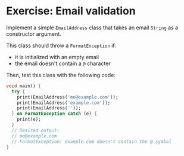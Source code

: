 # Exercise: Email validation

Implement a simple `EmailAddress` class that takes an email `String` as a constructor argument.

This class should throw a `FormatException` if:

- it is initialized with an empty email
- the email doesn't contain a `@` character

Then, test this class with the following code:

```dart
void main() {
  try {
    print(EmailAddress('me@example.com'));
    print(EmailAddress('example.com'));
    print(EmailAddress(''));
  } on FormatException catch (e) {
    print(e);
  }
  // Desired output:
  // me@example.com
  // FormatException: example.com doesn't contain the @ symbol
}
```

